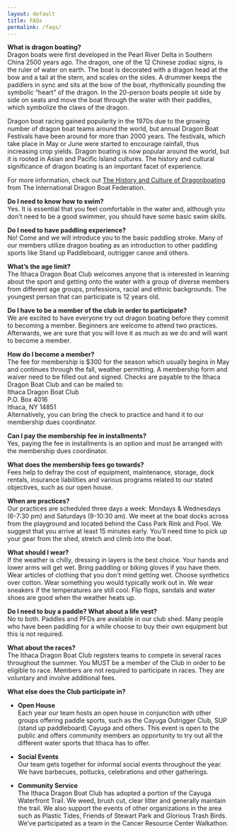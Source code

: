 ```yaml
---
layout: default
title: FAQs
permalink: /faqs/
---
```


**What is dragon boating?**<br>
Dragon boats were first developed in the Pearl River Delta in Southern China 2500 years ago. The dragon, one of the 12 Chinese zodiac signs, is the ruler of water on earth. The boat is decorated with a dragon head at the bow and a tail at the stern, and scales on the sides. A drummer keeps the paddlers in sync and sits at the bow of the boat, rhythmically pounding the symbolic “heart” of the dragon. In the 20-person boats people sit side by side on seats and move the boat through the water with their paddles, which symbolize the claws of the dragon. 

Dragon boat racing gained popularity in the 1970s due to the growing number of dragon boat teams around the world, but annual Dragon Boat Festivals have been around for more than 2000 years. The festivals, which take place in May or June were started to encourage rainfall, thus increasing crop yields. Dragon boating is now popular around the world, but it is rooted in Asian and Pacific Island cultures. The history and cultural significance of dragon boating is an important facet of experience.

For more information, check out [The History and Culture of Dragonboating](https://www.dragonboat.sport/about-us/history-culture/) from The International Dragon Boat Federation.

**Do I need to know how to swim?**<br>
Yes. It is essential that you feel comfortable in the water and, although you don’t need to be a good swimmer, you should have some basic swim skills.

**Do I need to have paddling experience?**<br>
No! Come and we will introduce you to the basic paddling stroke. Many of our members utilize dragon boating as an introduction to other paddling sports like Stand up Paddleboard, outrigger canoe and others.

**What’s the age limit?**<br>
The Ithaca Dragon Boat Club welcomes anyone that is interested in learning about the sport and getting onto the water with a group of diverse members from different age groups, professions, racial and ethnic backgrounds. The youngest person that can participate is 12 years old.

**Do I have to be a member of the club in order to participate?**<br>
We are excited to have everyone try out dragon boating before they commit to becoming a member. Beginners are welcome to attend two practices. Afterwards, we are sure that you will love it as much as we do and will want to become a member.

**How do I become a member?**<br>
The fee for membership is $300 for the season which usually begins in May and continues through the fall, weather permitting. A membership form and waiver need to be filled out and signed. Checks are payable to the Ithaca Dragon Boat Club and can be mailed to:<br>
Ithaca Dragon Boat Club<br>
P.O. Box 4016<br>
Ithaca, NY 14851<br>
Alternatively, you can bring the check to practice and hand it to our membership dues coordinator.

**Can I pay the membership fee in installments?**<br>
Yes, paying the fee in installments is an option and must be arranged with the membership dues coordinator.

**What does the membership fees go towards?**<br>
Fees help to defray the cost of equipment, maintenance, storage, dock rentals, insurance liabilities and various programs related to our stated objectives, such as our open house.

**When are practices?**<br>
Our practices are scheduled three days a week: Mondays & Wednesdays (6-7:30 pm) and Saturdays (9-10:30 am). We meet at the boat docks across from the playground and located behind the Cass Park Rink and Pool. We suggest that you arrive at least 15 minutes early. You’ll need time to pick up your gear from the shed, stretch and climb into the boat.

**What should I wear?**<br>
If the weather is chilly, dressing in layers is the best choice. Your hands and lower arms will get wet. Bring paddling or biking gloves if you have them. Wear articles of clothing that you don't mind getting wet. Choose synthetics over cotton. Wear something you would typically work out in. We wear sneakers if the temperatures are still cool. Flip flops, sandals and water shoes are good when the weather heats up.

**Do I need to buy a paddle? What about a life vest?**<br>
No to both. Paddles and PFDs are available in our club shed. Many people who have been paddling for a while choose to buy their own equipment but this is not required.

**What about the races?**<br>
The Ithaca Dragon Boat Club registers teams to compete in several races throughout the summer. You MUST be a member of the Club in order to be eligible to race. Members are not required to participate in races. They are voluntary and involve additional fees.

**What else does the Club participate in?**<br>
- **Open House**<br>
Each year our team hosts an open house in conjunction with other groups offering paddle sports, such as the Cayuga Outrigger Club, SUP (stand up paddleboard) Cayuga and others. This event is open to the public and offers community members an opportunity to try out all the different water sports that Ithaca has to offer.

- **Social Events**<br>
Our team gets together for informal social events throughout the year. We have barbecues, potlucks, celebrations and other gatherings.

- **Community Service**<br>
The Ithaca Dragon Boat Club has adopted a portion of the Cayuga Waterfront Trail. We weed, brush cut, clear litter and generally maintain the trail. We also support the events of other organizations in the area such as Plastic Tides, Friends of Stewart Park and Glorious Trash Birds. We’ve participated as a team in the Cancer Resource Center Walkathon.
